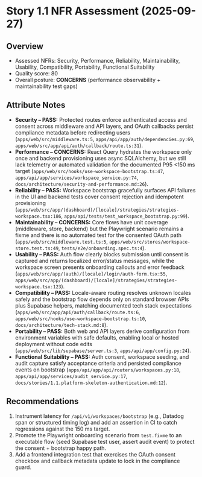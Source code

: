 # Story 1.1 NFR Assessment (2025-09-27)

## Overview
- Assessed NFRs: Security, Performance, Reliability, Maintainability, Usability, Compatibility, Portability, Functional Suitability
- Quality score: 80
- Overall posture: **CONCERNS** (performance observability + maintainability test gaps)

## Attribute Notes
- **Security – PASS:** Protected routes enforce authenticated access and consent across middleware and API layers, and OAuth callbacks persist compliance metadata before redirecting users (`apps/web/src/middleware.ts:5`, `apps/api/app/auth/dependencies.py:69`, `apps/web/src/app/api/auth/callback/route.ts:31`).
- **Performance – CONCERNS:** React Query hydrates the workspace only once and backend provisioning uses async SQLAlchemy, but we still lack telemetry or automated validation for the documented P95 <150 ms target (`apps/web/src/hooks/use-workspace-bootstrap.ts:47`, `apps/api/app/services/workspace_service.py:74`, `docs/architecture/security-and-performance.md:26`).
- **Reliability – PASS:** Workspace bootstrap gracefully surfaces API failures in the UI and backend tests cover consent rejection and idempotent provisioning (`apps/web/src/app/(dashboard)/[locale]/strategies/strategies-workspace.tsx:186`, `apps/api/tests/test_workspace_bootstrap.py:99`).
- **Maintainability – CONCERNS:** Core flows have unit coverage (middleware, store, backend) but the Playwright scenario remains a fixme and there is no automated test for the consented OAuth path (`apps/web/src/middleware.test.ts:5`, `apps/web/src/stores/workspace-store.test.ts:49`, `tests/e2e/onboarding.spec.ts:4`).
- **Usability – PASS:** Auth flow clearly blocks submission until consent is captured and returns localized error/status messages, while the workspace screen presents onboarding callouts and error feedback (`apps/web/src/app/(auth)/[locale]/login/auth-form.tsx:55`, `apps/web/src/app/(dashboard)/[locale]/strategies/strategies-workspace.tsx:123`).
- **Compatibility – PASS:** Locale-aware routing resolves unknown locales safely and the bootstrap flow depends only on standard browser APIs plus Supabase helpers, matching documented tech stack expectations (`apps/web/src/app/api/auth/callback/route.ts:6`, `apps/web/src/hooks/use-workspace-bootstrap.ts:10`, `docs/architecture/tech-stack.md:8`).
- **Portability – PASS:** Both web and API layers derive configuration from environment variables with safe defaults, enabling local or hosted deployment without code edits (`apps/web/src/lib/supabase/server.ts:3`, `apps/api/app/config.py:24`).
- **Functional Suitability – PASS:** Auth consent, workspace seeding, and audit capture satisfy acceptance criteria and persisted compliance events on bootstrap (`apps/api/app/api/routers/workspaces.py:18`, `apps/api/app/services/audit_service.py:17`, `docs/stories/1.1.platform-skeleton-authentication.md:12`).

## Recommendations
1. Instrument latency for `/api/v1/workspaces/bootstrap` (e.g., Datadog span or structured timing log) and add an assertion in CI to catch regressions against the 150 ms target.
2. Promote the Playwright onboarding scenario from `test.fixme` to an executable flow (seed Supabase test user, assert audit event) to protect the consent + bootstrap happy path.
3. Add a frontend integration test that exercises the OAuth consent checkbox and callback metadata update to lock in the compliance guard.
